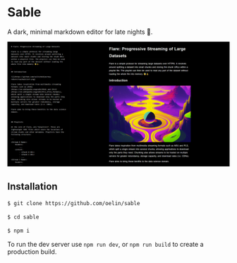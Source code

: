 # Sable

A dark, minimal markdown editor for late nights 🌙.

<img src='images/preview3.png'>


## Installation

```sh
$ git clone https://github.com/oelin/sable
```

```sh
$ cd sable
```
```sh
$ npm i
```

To run the dev server use `npm run dev`, or `npm run build` to create a production build.
